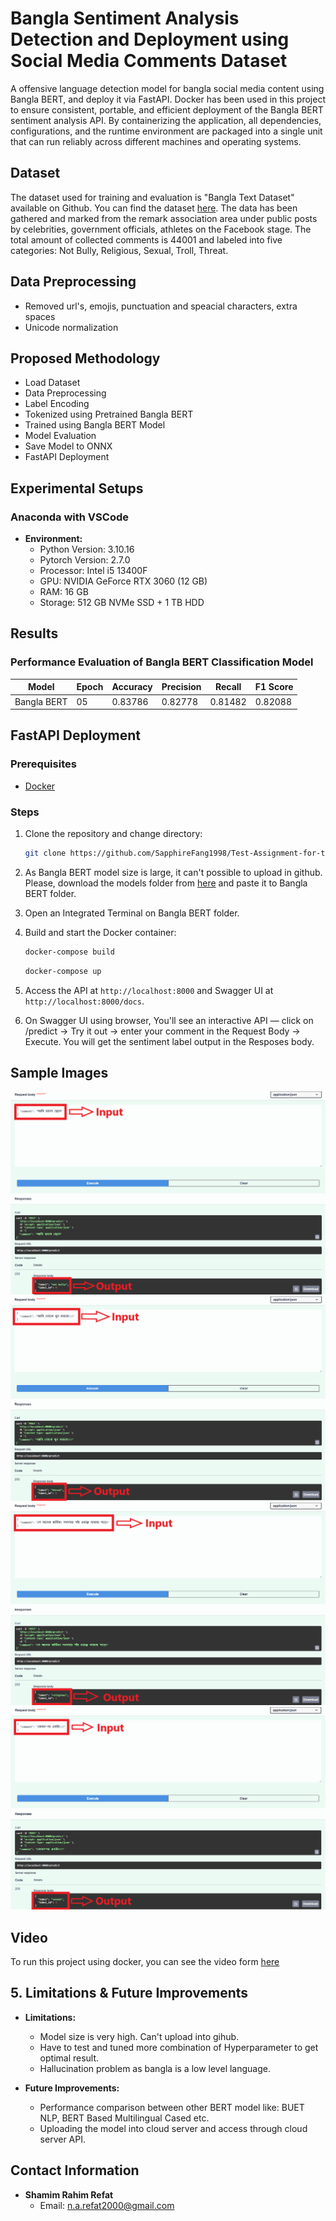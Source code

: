 # Bangla Sentiment Analysis Detection and Deployment using Social Media Comments Dataset

A offensive language detection model for bangla social media content using Bangla BERT, and deploy it via FastAPI. Docker has been used in this project to ensure consistent, portable, and efficient deployment of the Bangla BERT sentiment analysis API. By containerizing the application, all dependencies, configurations, and the runtime environment are packaged into a single unit that can run reliably across different machines and operating systems.

## Dataset

The dataset used for training and evaluation is "Bangla Text Dataset" available on Github. You can find the dataset <a href="https://github.com/cypher-07/Bangla-Text-Dataset">here</a>. The data has been gathered and marked from the remark association area under public posts by celebrities, government officials, athletes on the Facebook stage. The total amount of collected comments is 44001 and labeled into five categories: Not Bully, Religious, Sexual, Troll, Threat. 

## Data Preprocessing

* Removed url's, emojis, punctuation and speacial characters, extra spaces
* Unicode normalization

## Proposed Methodology

* Load Dataset
* Data Preprocessing
* Label Encoding
* Tokenized using Pretrained Bangla BERT
* Trained using Bangla BERT Model
* Model Evaluation
* Save Model to ONNX
* FastAPI Deployment

## Experimental Setups
    
### Anaconda with VSCode
- **Environment:**
  - Python Version: 3.10.16 
  - Pytorch Version: 2.7.0
  - Processor: Intel i5 13400F
  - GPU: NVIDIA GeForce RTX 3060 (12 GB)
  - RAM: 16 GB
  - Storage: 512 GB NVMe SSD + 1 TB HDD
    

## Results
### Performance Evaluation of Bangla BERT Classification Model

|    Model    | Epoch | Accuracy | Precision | Recall  | F1 Score |
|-------------|-------|----------|-----------|---------|----------|
| Bangla BERT |  05   | 0.83786  |  0.82778  | 0.81482 | 0.82088  |

## FastAPI Deployment
### Prerequisites
- [Docker](https://docs.docker.com/get-docker/)

### Steps
1. Clone the repository and change directory:
   ```bash
   git clone https://github.com/SapphireFang1998/Test-Assignment-for-the-AI-ML-Intern-Position-Technohaven.git
   ```

2. As Bangla BERT model size is large, it can't possible to upload in github. Please, download the models folder from <a href="https://drive.google.com/drive/folders/1oohVHnf7Y6ScK8o8G7TGzuIcDxZnRo3y?usp=sharing">here</a> and paste it to Bangla BERT folder.

3. Open an Integrated Terminal on Bangla BERT folder.

3. Build and start the Docker container:
   ```bash
   docker-compose build
   ```

   ```bash
   docker-compose up
   ```

3. Access the API at `http://localhost:8000` and Swagger UI at `http://localhost:8000/docs`.

4. On Swagger UI using browser, You'll see an interactive API — click on /predict → Try it out → enter your comment in the Request Body → Execute. You will get the sentiment label output in the Resposes body.

## Sample Images

![Sample Images](Images/1.png)
![Sample Images](Images/2.png)
![Sample Images](Images/3.png)
![Sample Images](Images/4.png)

## Video

To run this project using docker, you can see the video form <a href="https://youtu.be/cqX0Qu7b9VM">here</a>

## 5. Limitations & Future Improvements

- **Limitations:**
  - Model size is very high. Can't upload into gihub.
  - Have to test and tuned more combination of Hyperparameter to get optimal result.
  - Hallucination problem as bangla is a low level language.

- **Future Improvements:**
  - Performance comparison between other BERT model like: BUET NLP, BERT Based Multilingual Cased etc.
  - Uploading the model into cloud server and access through cloud server API.

## Contact Information

- **Shamim Rahim Refat**
  - Email: [n.a.refat2000@gmail.com](mailto:n.a.refat2000@gmail.com)
